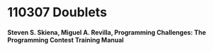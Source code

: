 <h1> 110307 Doublets </h1>
<h4> Steven S. Skiena, Miguel A. Revilla, Programming Challenges: The Programming Contest Training Manual </h4>
